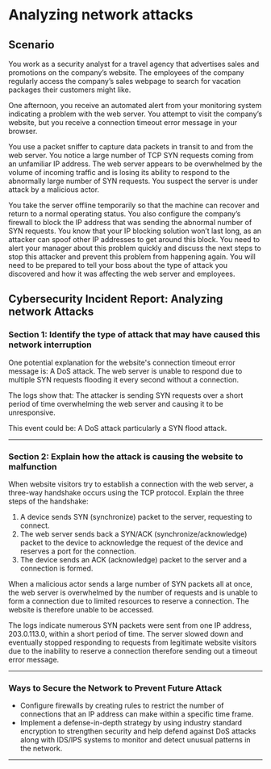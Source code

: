# Analyzing network attacks
## Scenario
You work as a security analyst for a travel agency that advertises sales and promotions on the company’s website. The employees of the company regularly access the company’s sales webpage to search for vacation packages their customers might like.

One afternoon, you receive an automated alert from your monitoring system indicating a problem with the web server. You attempt to visit the company’s website, but you receive a connection timeout error message in your browser.

You use a packet sniffer to capture data packets in transit to and from the web server. You notice a large number of TCP SYN requests coming from an unfamiliar IP address. The web server appears to be overwhelmed by the volume of incoming traffic and is losing its ability to respond to the abnormally large number of SYN requests. You suspect the server is under attack by a malicious actor. 

You take the server offline temporarily so that the machine can recover and return to a normal operating status. You also configure the company’s firewall to block the IP address that was sending the abnormal number of SYN requests. You know that your IP blocking solution won’t last long, as an attacker can spoof other IP addresses to get around this block. You need to alert your manager about this problem quickly and discuss the next steps to stop this attacker and prevent this problem from happening again. You will need to be prepared to tell your boss about the type of attack you discovered and how it was affecting the web server and employees.

## Cybersecurity Incident Report: Analyzing network Attacks
### Section 1: Identify the type of attack that may have caused this  network interruption
One potential explanation for the website's connection timeout error message is: A DoS attack. The web server is unable to respond due to multiple SYN requests flooding it every second without a connection.  

The logs show that: The attacker is sending SYN requests over a short period of time overwhelming the web server and causing it to be unresponsive.  

This event could be: A DoS attack particularly a SYN flood attack.

---

### Section 2: Explain how the attack is causing the website to malfunction 
When website visitors try to establish a connection with the web server, a three-way handshake occurs using the TCP protocol. Explain the three steps of the handshake: 
1. A device sends SYN (synchronize) packet to the server, requesting to connect.  
2. The web server sends back a SYN/ACK (synchronize/acknowledge) packet to the device to acknowledge the request of the device and reserves a port for the connection.  
3. The device sends an ACK (acknowledge) packet to the server and a connection is formed.  

When a malicious actor sends a large number of SYN packets all at once, the web server is overwhelmed by the number of requests and is unable to form a connection due to limited resources to reserve a connection. The website is therefore unable to be accessed.  

The logs indicate numerous SYN packets were sent from one IP address, 203.0.113.0, within a short period of time. The server slowed down and eventually stopped responding to requests from legitimate website visitors due to the inability to reserve a connection therefore sending out a timeout error message.

---

### Ways to Secure the Network to Prevent Future Attack
- Configure firewalls by creating rules to restrict the number of connections that an IP address can make within a specific time frame. 
- Implement a defense-in-depth strategy by using industry standard encryption to strengthen security and help defend against DoS attacks along with IDS/IPS systems to monitor and detect unusual patterns in the network.

---